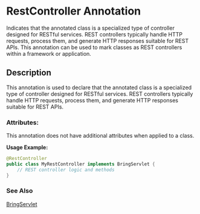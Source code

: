 # RestController Annotation

Indicates that the annotated class is a specialized type of controller designed for RESTful services.
REST controllers typically handle HTTP requests, process them, and generate HTTP responses suitable for REST APIs.
This annotation can be used to mark classes as REST controllers within a framework or application.

## Description
This annotation is used to declare that the annotated class is a specialized type of controller designed for RESTful services. REST controllers typically handle HTTP requests, process them, and generate HTTP responses suitable for REST APIs.

### Attributes:
This annotation does not have additional attributes when applied to a class.

**Usage Example:**
```java
@RestController
public class MyRestController implements BringServlet {
    // REST controller logic and methods
}
```

### See Also
[BringServlet](https://github.com/YevgenDemoTestOrganization/bring/blob/d1df5bd13e15033caad3f012bc3ef5c3be780c1f/features/web/servlet/BringServlet.md)